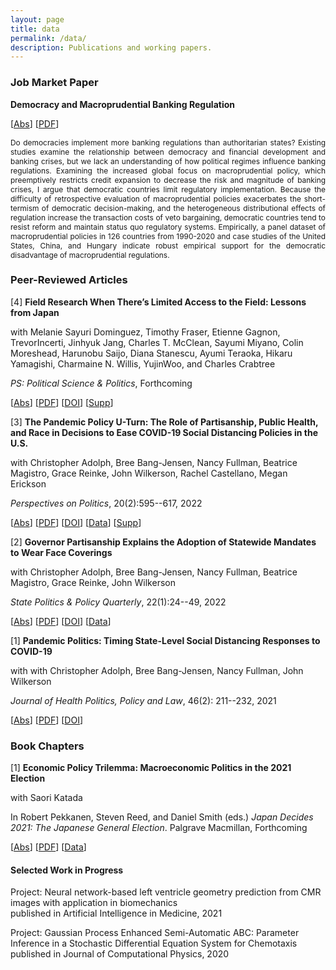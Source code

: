 ```yaml
---
layout: page
title: data
permalink: /data/
description: Publications and working papers.
---
```


<script type="text/javascript">
 function showhide(id) {
    var e = document.getElementById(id);
    e.style.display = (e.style.display == 'block') ? 'none' : 'block';
 }
</script>

### Job Market Paper
**Democracy and Macroprudential Banking Regulation**


[<a href="javascript:showhide('jmp')">Abs</a>]
[<a href="/assets/pdf/20221025Draft">PDF</a>]
<div id="jmp" style="display:block;">
<p><div style="font-size:0.85em; text-align: justify;">  Do democracies implement more banking regulations than authoritarian states? Existing studies examine the relationship between democracy and financial development and banking crises, but we lack an understanding of how political regimes influence banking regulations. Examining the increased global focus on macroprudential policy, which preemptively restricts credit expansion to decrease the risk and magnitude of banking crises, I argue that democratic countries limit regulatory implementation. Because the difficulty of retrospective evaluation of macroprudential policies exacerbates the short-termism of democratic decision-making, and the heterogeneous distributional effects of regulation increase the transaction costs of veto bargaining, democratic countries tend to resist reform and maintain status quo regulatory systems. Empirically, a panel dataset of macroprudential policies in 126 countries from 1990-2020 and case studies of the United States, China, and Hungary indicate robust empirical support for the democratic disadvantage of macroprudential regulations. </div> </p></div>



### Peer-Reviewed Articles 
[4] **Field Research When There’s Limited Access to the Field: Lessons from Japan**

with Melanie Sayuri Dominguez, Timothy Fraser, Etienne Gagnon, TrevorIncerti, Jinhyuk Jang, Charles T. McClean, Sayumi Miyano, Colin Moreshead, Harunobu Saijo, Diana Stanescu, Ayumi Teraoka, Hikaru Yamagishi, Charmaine N. Willis, YujinWoo, and Charles Crabtree

_PS: Political Science & Politics_, Forthcoming


[<a href="javascript:showhide('pr4')">Abs</a>]
[<a href="https://www.cambridge.org/core/services/aop-cambridge-core/content/view/AFFB58E13F44B31F63C58A452F57C697/S1049096522000932a.pdf/field-research-when-there-is-limited-access-to-the-field-lessons-from-japan.pdf">PDF</a>]
[<a href="https://doi.org/10.1017/S1049096522000932">DOI</a>]
[<a href="https://static.cambridge.org/content/id/urn:cambridge.org:id:article:S1049096522000932/resource/name/S1049096522000932sup001.docx">Supp</a>]
<div id="pr4" style="display:none;">
<p><div style="font-size:0.85em; text-align: justify;">  We explore the US states’ evolving policy responses to the COVID-19 pandemic by examining governors’ decisions to begin easing five types of social distancing policies after the initial case surge in March–April 2020. Applying event history models to original data on state COVID-19 policies, we test the relative influence of health, economic, and political considerations on their decisions. We find no evidence that differences in state economic conditions influenced when governors began easing. Governors of states with larger recent declines in COVID-19 deaths per capita and improving trends in new confirmed cases and test positivity were quicker to ease. However, politics played as powerful a role as epidemiological conditions, driven primarily by governors’ party affiliation. Republican governors made the policy U-turn from imposing social distancing measures toward easing those measures a week earlier than Democratic governors, all else equal. Most troubling of all, we find that states with larger Black populations eased their social distancing policies more quickly, despite Black Americans’ higher exposure to infection from SARS-CoV-2 and subsequent death from COVID-19. </div> </p></div>



[3] **The Pandemic Policy U-Turn: The Role of Partisanship, Public Health, and Race in Decisions to Ease COVID-19 Social Distancing Policies in the U.S.**

with Christopher Adolph, Bree Bang-Jensen, Nancy Fullman, Beatrice Magistro, Grace Reinke, John Wilkerson, Rachel Castellano, Megan Erickson

_Perspectives on Politics_, 20(2):595--617, 2022

[<a href="javascript:showhide('pr3')">Abs</a>]
[<a href="https://www.cambridge.org/core/services/aop-cambridge-core/content/view/7D30B5AF90226027EB281329FBDA83C8/S1537592721002036a.pdf/the-pandemic-policy-u-turn-partisanship-public-health-and-race-in-decisions-to-ease-covid-19-social-distancing-policies-in-the-united-states.pdf">PDF</a>]
[<a href="https://doi.org/10.1017/S1537592721002036">DOI</a>]
[<a href="https://doi.org/10.7910/DVN/9PFC7P">Data</a>]
[<a href="https://static.cambridge.org/content/id/urn:cambridge.org:id:article:S1537592721002036/resource/name/S1537592721002036sup001.pdf">Supp</a>]
<div id="pr3" style="display:none;">
<p><div style="font-size:0.85em; text-align: justify;">  How can scholars conduct field research when there is limited access to the field? This article first identifies how limited and uncertain field access can affect field research and then provides recommendations to address these challenges. We focus on conducting field research in Japan because of our substantive expertise, but we believe that the problems and solutions outlined in this article are applicable to a broad range of countries. Our hope is that this article contributes to the developing literature on conducting research during times of emergency and to the larger literature on best practices for field research. </div> </p></div>



[2] **Governor Partisanship Explains the Adoption of Statewide Mandates to Wear Face Coverings**

with Christopher Adolph, Bree Bang-Jensen, Nancy Fullman, Beatrice Magistro, Grace Reinke, John Wilkerson

_State Politics & Policy Quarterly_, 22(1):24--49, 2022


[<a href="javascript:showhide('pr2')">Abs</a>]
[<a href="https://www.cambridge.org/core/services/aop-cambridge-core/content/view/53E2C0D07BBBC730DC4910DF95E5A9AF/S1532440021000220a.pdf/governor-partisanship-explains-the-adoption-of-statewide-mask-mandates-in-response-to-covid-19.pdf">PDF</a>]
[<a href="https://doi.org/10.1017/spq.2021.22">DOI</a>]
[<a href="https://doi.org/10.15139/S3/OPMEHK">Data</a>]
<div id="pr2" style="display:none;">
<p><div style="font-size:0.85em; text-align: justify;">  Public mask use has emerged as a key tool in response to COVID-19. We develop a classification of statewide mask mandates that reveals variation in their scope and timing. Some US states quickly mandated wearing of face coverings in most public spaces, whereas others issued narrow mandates or no mandate at all. We consider how differences in COVID-19 epidemiological indicators and partisan politics affect when states adopted broad mask mandates, starting with the earliest mandates in April 2020 and continuing through the end of 2020. The most important predictor is the presence of a Republican governor, delaying statewide indoor mask mandates an estimated 98.0 days on average. COVID-19 indicators such as confirmed case or death rates are much less important predictors. This finding highlights a key challenge to public efforts to increase mask wearing, one of the most effective tools for preventing the spread of SARS-CoV-2 while restoring economic activity. </div> </p></div>



[1] **Pandemic Politics: Timing State-Level Social Distancing Responses to COVID-19**

with with Christopher Adolph, Bree Bang-Jensen, Nancy Fullman, John Wilkerson

_Journal of Health Politics, Policy and Law_, 46(2): 211--232, 2021


[<a href="javascript:showhide('pr1')">Abs</a>]
[<a href="/assets/pdf/AABFW2020.pdf">PDF</a>]
[<a href="https://doi.org/10.1215/03616878-8802162">DOI</a>]
<div id="pr1" style="display:none;">
<p><div style="font-size:0.85em; text-align: justify;">  <bold>Context:</bold> Social distancing is an essential but economically painful measure to flatten the curve of emergent infectious diseases. As the novel coronavirus that causes COVID-19 spread throughout the United States in early 2020, the federal government left to the states the difficult and consequential decisions about when to cancel events, close schools and businesses, and issue stay-at-home orders.<br>

</bold>Methods:</bold> The authors present an original, detailed dataset of state-level social distancing policy responses to the epidemic; they then apply event history analysis to study the timing of implementation of five social distancing policies across all 50 states.<br>

<bold>Results:</bold> The most important predictor of when states adopted social distancing policies is political: all else equal, states led by Republican governors were slower to implement such policies during a critical window of early COVID-19 response.<br>

<bold>Conclusions:</bold> Continuing actions driven by partisanship rather than by public health expertise and scientific recommendations may exact greater tolls on health and broader society. </div> </p></div>








### Book Chapters

[1] **Economic Policy Trilemma: Macroeconomic Politics in the 2021 Election** 

with Saori Katada

In Robert Pekkanen, Steven Reed, and Daniel Smith (eds.) _Japan Decides 2021: The Japanese General Election_. 
Palgrave Macmillan, Forthcoming 

[<a href="javascript:showhide('bc1')">Abs</a>]
[<a href="/assets/pdf/Amano and Katada_2022_Economic Policy Trilemma.pdf">PDF</a>]
[<a href="https://github.com/kenyamano/JapanDecides2021">Data</a>]
<div id="bc1" style="display:none;">
<p><div style="font-size:0.85em; text-align: justify;">  Highly accommodative monetary policy during nine years of Abenomics allowed fiscal expansion to become the center of the Japanese government’s COVID-19 stimulus and the further economic measures were the primary issue facing the 2021 Lower House Election. Under monetary constraints, the economic policy choice among Japan’s conventional growth strategy, distribution, and fiscal discipline creates trilemma, where the government can pursue only two of these three goals. In this election, the LDP-Komeito coalition managed to straddle between distribution and growth strategy, while exploiting policy space for the opposition parties. Although the coalition maintained the electoral majority, the inroad made by Ishin, Reiwa, and the Democratic Party for the People whose campaigns neglected fiscal discipline in favor of both growth and distribution foreshadows the challenge against the Japanese government’s future fiscal health. </div> </p></div>


#### Selected Work in Progress

Project: Neural network-based left ventricle geometry prediction from CMR images with application in biomechanics  
published in Artificial Intelligence in Medicine, 2021

Project: Gaussian Process Enhanced Semi-Automatic ABC: Parameter Inference in a Stochastic Differential Equation System for Chemotaxis  
published in Journal of Computational Physics, 2020

